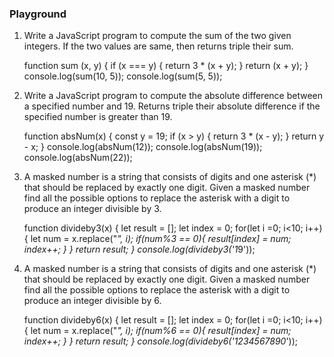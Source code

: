 ### Playground
1. Write a JavaScript program to compute the sum of the two given integers. If the two values are same, then returns triple their sum.

	function sum (x, y) {
	  if (x === y) {
	    return 3 * (x + y);
	  }
	  return (x + y);
	 }
	console.log(sum(10, 5));
	console.log(sum(5, 5));

2. Write a JavaScript program to compute the absolute difference between a specified number and 19. Returns triple their absolute difference if the specified number is greater than 19.
	
	function absNum(x) {
	  const y = 19;
	  if (x > y) {
	    return 3 * (x - y);
	  }
	  return y - x;
	}
	console.log(absNum(12));
	console.log(absNum(19));
	console.log(absNum(22));

3. A masked number is a string that consists of digits and one asterisk (*) that should be replaced by exactly one digit. Given a masked number find all the possible options to replace the asterisk with a digit to produce an integer divisible by 3.

	function divideby3(x) {
	  let result = [];
	  let index = 0;
	  for(let i =0; i<10; i++){
	    let num = x.replace("*", i);
	    if(num%3 == 0){
		result[index] = num;
		  index++;
	      }
	  }
	  return result;
	}
	console.log(divideby3('1*9'));

4. A masked number is a string that consists of digits and one asterisk (*) that should be replaced by exactly one digit. Given a masked number find all the possible options to replace the asterisk with a digit to produce an integer divisible by 6.

	function divideby6(x) {
	  let result = [];
	  let index = 0;
	  for(let i =0; i<10; i++){
	    let num = x.replace("*", i);
	    if(num%6 == 0){
	      result[index] = num;
	      index++;
	    }
	  }
	  return result;
	}
	console.log(divideby6('1234567890*'));
